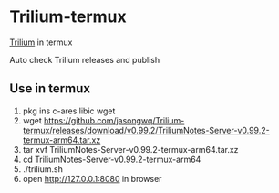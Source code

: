 # Trilium-termux
[Trilium](https://github.com/TriliumNext/Trilium/releases) in termux

Auto check Trilium releases and publish

## Use in termux
1. pkg ins c-ares libic wget
1. wget https://github.com/jasongwq/Trilium-termux/releases/download/v0.99.2/TriliumNotes-Server-v0.99.2-termux-arm64.tar.xz
1. tar xvf TriliumNotes-Server-v0.99.2-termux-arm64.tar.xz
1. cd TriliumNotes-Server-v0.99.2-termux-arm64
1. ./trilium.sh
1. open http://127.0.0.1:8080 in browser
